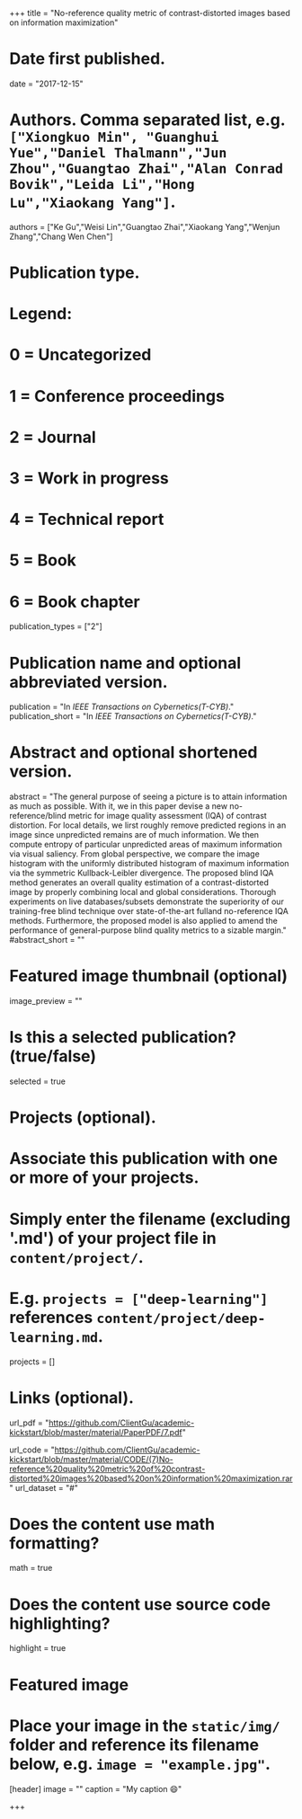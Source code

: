+++
title = "No-reference quality metric of contrast-distorted images based on information maximization"

# Date first published.
date = "2017-12-15"

# Authors. Comma separated list, e.g. `["Xiongkuo Min", "Guanghui Yue","Daniel Thalmann","Jun Zhou","Guangtao Zhai","Alan Conrad Bovik","Leida Li","Hong Lu","Xiaokang Yang"]`.
authors = ["Ke Gu","Weisi Lin","Guangtao Zhai","Xiaokang Yang","Wenjun Zhang","Chang Wen Chen"]
# Publication type.
# Legend:
# 0 = Uncategorized
# 1 = Conference proceedings
# 2 = Journal
# 3 = Work in progress
# 4 = Technical report
# 5 = Book
# 6 = Book chapter
publication_types = ["2"]

# Publication name and optional abbreviated version.
publication = "In *IEEE Transactions on Cybernetics(T-CYB)*."
publication_short = "In *IEEE Transactions on Cybernetics(T-CYB)*."

# Abstract and optional shortened version.
abstract = "The general purpose of seeing a picture is to attain information as much as possible. With it, we in this paper devise a new no-reference/blind metric for image quality assessment (IQA) of contrast distortion. For local details, we lirst roughly remove predicted regions in an image since unpredicted remains are of much information. We then compute entropy of particular unpredicted areas of maximum information via visual saliency. From global perspective, we compare the image histogram with the uniformly distributed histogram of maximum information via the symmetric Kullback-Leibler divergence. The proposed blind IQA method generates an overall quality estimation of a contrast-distorted image by properly combining local and global considerations. Thorough experiments on live databases/subsets demonstrate the superiority of our training-free blind technique over state-of-the-art fulland no-reference IQA methods. Furthermore, the proposed model is also applied to amend the performance of general-purpose blind quality metrics to a sizable margin."
#abstract_short = ""

# Featured image thumbnail (optional)
image_preview = ""

# Is this a selected publication? (true/false)
selected = true

# Projects (optional).
#   Associate this publication with one or more of your projects.
#   Simply enter the filename (excluding '.md') of your project file in `content/project/`.
#   E.g. `projects = ["deep-learning"]` references `content/project/deep-learning.md`.
projects = []

# Links (optional).
url_pdf = "https://github.com/ClientGu/academic-kickstart/blob/master/material/PaperPDF/7.pdf"

url_code = "https://github.com/ClientGu/academic-kickstart/blob/master/material/CODE/(7)No-reference%20quality%20metric%20of%20contrast-distorted%20images%20based%20on%20information%20maximization.rar"
url_dataset = "#"


# Does the content use math formatting?
math = true

# Does the content use source code highlighting?
highlight = true

# Featured image
# Place your image in the `static/img/` folder and reference its filename below, e.g. `image = "example.jpg"`.
[header]
image = ""
caption = "My caption 😄"

+++
